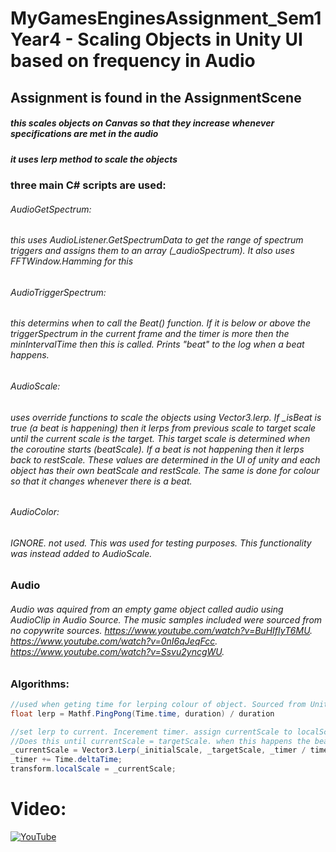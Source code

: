 # MyGamesEnginesAssignment_Sem1Year4 - Scaling Objects in Unity UI based on frequency in Audio

## Assignment is found in the AssignmentScene

##### this scales objects on Canvas so that they increase whenever specifications are met in the audio

##### it uses lerp method to scale the objects

### three main C# scripts are used:

###### AudioGetSpectrum: 
###### this uses AudioListener.GetSpectrumData to get the range of spectrum triggers and assigns them to an array (_audioSpectrum). It also uses FFTWindow.Hamming for this

###### AudioTriggerSpectrum: 
###### this determins when to call the Beat() function. If it is below or above the triggerSpectrum in the current frame and the timer is more then the minIntervalTime then this is called. Prints "beat" to the log when a beat happens.

###### AudioScale: 
###### uses override functions to scale the objects using Vector3.lerp. If _isBeat is true (a beat is happening) then it lerps from previous scale to target scale until the current scale is the target. This target scale is determined when the coroutine starts (beatScale). If a beat is not happening then it lerps back to restScale. These values are determined in the UI of unity and each object has their own beatScale and restScale. The same is done for colour so that it changes whenever there is a beat.

###### AudioColor: 
###### IGNORE. not used. This was used for testing purposes. This functionality was instead added to AudioScale.

### Audio

###### Audio was aquired from an empty game object called audio using AudioClip in Audio Source. The music samples included were sourced from no copywrite sources. https://www.youtube.com/watch?v=BuHIfIyT6MU. https://www.youtube.com/watch?v=0nI6qJeqFcc. https://www.youtube.com/watch?v=Ssvu2yncgWU.

### Algorithms:
```c#
//used when geting time for lerping colour of object. Sourced from Unity Resources
float lerp = Mathf.PingPong(Time.time, duration) / duration
```
```c#
//set lerp to current. Incerement timer. assign currentScale to localScale. 
//Does this until currentScale = targetScale. when this happens the beat is complete
_currentScale = Vector3.Lerp(_initialScale, _targetScale, _timer / timeToFullScaledBeat); 
_timer += Time.deltaTime; 
transform.localScale = _currentScale; 
```

# Video:
[![YouTube](https://drive.google.com/file/d/1t4BIP6dKWDuKCLPwi1GO4g4ptg7nKpsu/view?usp=sharing)](https://youtu.be/tr_o0Tm0uiY)
